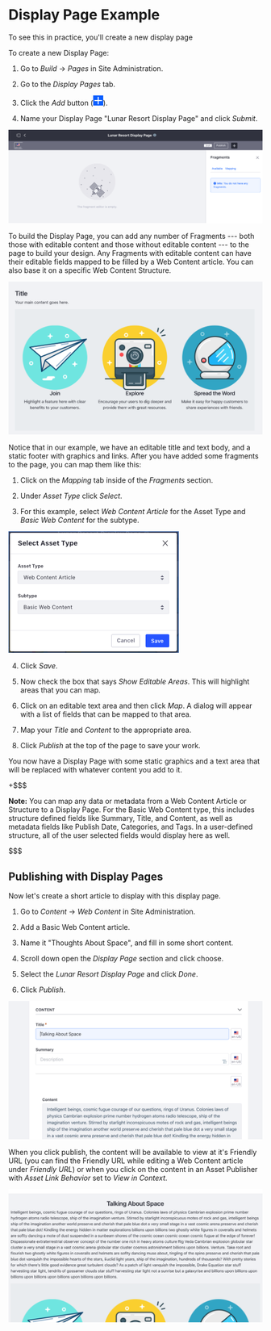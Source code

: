 # Display Page Example [](id=display-page-example)

To see this in practice, you'll create a new display page

To create a new Display Page:

1.  Go to *Build* &rarr; *Pages* in Site Administration.

2.  Go to the *Display Pages* tab.

3.  Click the *Add* button (![Add](../../../../images/icon-add.png)).

4.  Name your Display Page "Lunar Resort Display Page" and click *Submit*.

![Figure 1: The Display Page creation interface.](../../../../images/create-display-page.png)

To build the Display Page, you can add any number of Fragments --- both those 
with editable content and those without editable content --- to the page to 
build your design. Any Fragments with editable content can have their editable 
fields mapped to be filled by a Web Content article. You can also base it on a 
specific Web Content Structure.

![Figure 2: Editing a Display Page with some Fragments added.](../../../../images/display-page-with-fragments.png)

Notice that in our example, we have an editable title and text body, and a 
static footer with graphics and links. After you have added some fragments to 
the page, you can map them like this:

1.  Click on the *Mapping* tab inside of the *Fragments* section.

2.  Under *Asset Type* click *Select*.

3.  For this example, select *Web Content Article* for the Asset Type and 
    *Basic Web Content* for the subtype.

![Figure 3: Selecting the Asset type and Subtype.](../../../../images/display-page-asset-type.png)

4.  Click *Save*.

5.  Now check the box that says *Show Editable Areas*. This will highlight 
    areas that you can map.

6.  Click on an editable text area and then click *Map*. A dialog will appear 
    with a list of fields that can be mapped to that area.
    
7.  Map your *Title* and *Content* to the appropriate area.

8.  Click *Publish* at the top of the page to save your work.

You now have a Display Page with some static graphics and a text area that will 
be replaced with whatever content you add to it.

+$$$

**Note:** You can map any data or metadata from a Web Content Article or 
Structure to a Display Page. For the Basic Web Content type, this includes 
structure defined fields like Summary, Title, and Content, as well as metadata 
fields like Publish Date, Categories, and Tags. In a user-defined structure, all
of the user selected fields would display here as well.

$$$

## Publishing with Display Pages [](id=publishing-with-display-pages)

Now let's create a short article to display with this display page.

1.  Go to *Content* &rarr; *Web Content* in Site Administration.

2.  Add a Basic Web Content article.

3.  Name it "Thoughts About Space", and fill in some short content.

4.  Scroll down open the *Display Page* section and click choose.

5.  Select the *Lunar Resort Display Page* and click *Done*.

6.  Click *Publish*.

![Figure 4: Selecting the Asset type and Subtype.](../../../../images/display-page-creating-content.png)

When you click publish, the content will be available to view at it's Friendly 
URL (you can find the Friendly URL while editing a Web Content article under 
*Friendly URL*) or when you click on the content in an Asset Publisher with 
*Asset Link Behavior* set to *View in Context*.

![Figure 5: Selecting the Asset type and Subtype.](../../../../images/display-page-in-context.png)


